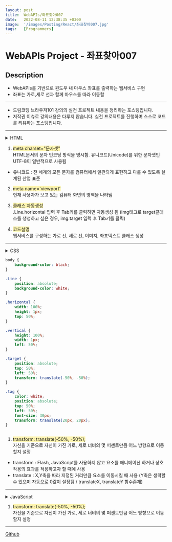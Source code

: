 ```yaml
---
layout: post
title:  WebAPIs/좌표찾아007
date:   2022-08-11 12:38:35 +0300
image:  '/images/Posting/React/좌표찾아007.jpg'
tags:   [Programmers]
---
```


# WebAPIs Project - 좌표찾아007

## Description <br/>
* WebAPIs를 기반으로 윈도우 내 마우스 좌표를 출력하는 웹서비스 구현<br/>
* 좌표는 가로,세로 선과 함께 마우스를 따라 이동함<br/>

___

* 드림코딩 브라우저101 강의의 실전 프로젝트 내용을 정리하는 포스팅입니다.<br/>
* 저작권 이슈로 강의내용은 다루지 않습니다. 실전 프로젝트를 진행하며 스스로 코드를 리뷰하는 포스팅입니다.<br/>

___

<details>
<summary>HTML</summary>
<div markdown="1">

```HTML

<!DOCTYPE html>
<html lang="en">
  <head>
    <meta charset="UTF-8" />
    <meta name="viewport" content="width=device-width, initial-scale=1.0" />
    <title>Coordinates</title>
    <script src="main.js" defer></script>
    <link rel="stylesheet" href="style.css" />
  </head>
  <body>
    <body>
      <div class="Line horizontal"></div>
      <div class="Line vertical"></div>
      <img class="target" src="img/target.png" alt="target">
      <span class="tag">Temp</span>
  </body>
  </body>
</html>

```
</div>
</details>

1. <span style='background-color: #fff5b1'>meta charset="문자셋"</span></br>
HTML문서의 문자 인코딩 방식을 명시함. 유니코드(Unicode)를 위한 문자셋인 UTF-8이 일반적으로 사용됨 
* 유니코드 : 전 세계의 모든 문자를 컴퓨터에서 일관되게 표현하고 다룰 수 있도록 설계된 산업 표준

2. <span style='background-color: #fff5b1'>meta name='viewport'</span></br>
현재 사용자가 보고 있는 컴퓨터 화면의 영역을 나타냄

3. <span style='background-color: #fff5b1'>클래스 자동생성</span></br>
.Line.horizontal 입력 후 Tab키를 클릭하면 자동생성 됨 (img태그로 target클래스를 생성하고 싶은 경우, img.target 입력 후 Tab키를 클릭)

4. <span style='background-color: #fff5b1'>코드설명</span></br>
웹서비스를 구성하는 가로 선, 세로 선, 이미지, 좌표텍스트 클래스 생성

___

<details>
<summary>CSS<summary>
<div markdown="1">

```CSS
body {
    background-color: black;
}

.Line {
    position: absolute;
    background-color: white;
}

.horizontal {
    width: 100%;
    height: 1px;
    top: 50%;
}

.vertical {
    height: 100%;
    width: 1px;
    left: 50%;
}

.target {
    position: absolute;
    top: 50%;
    left: 50%;
    transform: translate(-50%, -50%);
}

.tag {
    color: white;
    position: absolute;
    top: 50%;
    left: 50%;
    font-size: 30px;
    transform: translate(20px, 20px);
}
```
</div>
</details>

1. <span style='background-color: #fff5b1'>transform: translate(-50%, -50%);</span></br>
자신을 기준으로 자신이 가진 가로, 세로 너비의 몇 퍼센트만큼 어느 방향으로 이동할지 설정
* transform : Flash, JavaScript를 사용하지 않고 요소를 애니메이션 하거나 상호작용의 효과를 적용하고자 할 때에 사용</br>
* translate : X,Y축을 따라 지정된 거리만큼 요소를 이동시킬 때 사용 (Y축은 생략할 수 있으며 자동으로 0값이 설정됨 / translateX, translateY 함수존재) </br>

___

<details>
<summary>JavaScript</summary>
<div markdown="1">

```JavaScript
const horizontal = document.querySelector('.horizontal');
const vertical = document.querySelector('.vertical');
const target = document.querySelector('.target');
const tag = document.querySelector('.tag');

document.addEventListener('mousemove', (event)=> {
    const x = event.clientX;
    const y = event.clientY;
    console.log(`${x} ${y}`);

    vertical.style.left = `${x}px`;
    horizontal.style.top = `${y}px`;
    target.style.left = `${x}px`;
    target.style.top = `${y}px`;
    tag.style.left = `${x}px`;
    tag.style.top = `${y}px`;
    tag.innerHTML = `${x}px, ${y}px`;
});
```

</div>
</details>

1. <span style='background-color: #fff5b1'>transform: translate(-50%, -50%);</span></br>
자신을 기준으로 자신이 가진 가로, 세로 너비의 몇 퍼센트만큼 어느 방향으로 이동할지 설정

___

[Github]()








